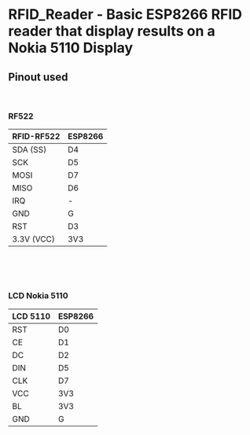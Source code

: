 # RFID_Reader - Basic ESP8266 RFID reader that display results on a Nokia 5110 Display 


## Pinout used 

</br>


### RF522

| RFID-RF522 | ESP8266  |
| :---       |:---      |
| SDA (SS)   | D4       |
| SCK        | D5       |
| MOSI       | D7       |
| MISO       | D6       |
| IRQ        | -        |
| GND        | G        |
| RST        | D3       |
| 3.3V (VCC) | 3V3      |
 
</br>
</br>
</br>

### LCD Nokia 5110

| LCD 5110   | ESP8266  |
| :---       |:---      |
| RST        | D0       | - D0
| CE         | D1       | - D1
| DC         | D2       | - D2
| DIN        | D5       | - D3
| CLK        | D7       | - D4
| VCC        | 3V3      |
| BL         | 3V3      |
| GND        | G        |

